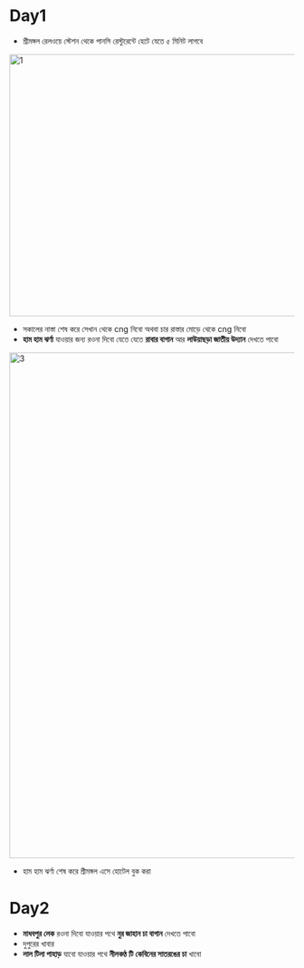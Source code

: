 # Day1
- শ্রীমঙ্গল রেলওয়ে স্টেশন থেকে পানসি রেস্টুরেন্টে হেটে যেতে ৫ মিনিট লাগবে
<img width="964" height="462" alt="1" src="https://github.com/user-attachments/assets/fb9f2a07-af60-4d78-b27e-d0f3bc517db5" />


- সকালের নাস্তা শেষ করে সেখান থেকে cng নিবো অথবা চার রাস্তার মোড়ে থেকে cng নিবো  
- **হাম হাম ঝর্ণা** যাওয়ার জন্য রওনা দিবো যেতে যেতে **রাবার বাগান** আর **লাউয়াছড়া জাতীয় উদ্যান** দেখতে পাবো
<img width="1211" height="892" alt="3" src="https://github.com/user-attachments/assets/0fcdf69e-61da-44d6-9ebb-d267538083c6" />

- হাম হাম ঝর্ণা শেষ করে শ্রীমঙ্গল এসে হোটেল বুক করা
  

# Day2
- **মাধবপুর লেক** রওনা দিবো যাওয়ার পথে **নুর জাহান চা বাগান** দেখতে পাবো
- দুপুরের খাবার
- **লাল টিলা পাহাড়** যাবো যাওয়ার পথে **নীলকণ্ঠ টি কেবিনের সাতরঙের চা** খাবো




